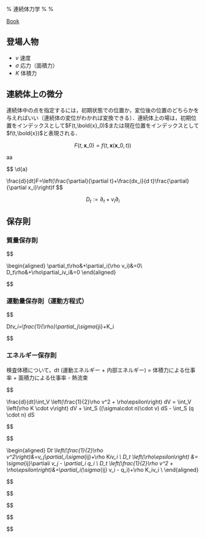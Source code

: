% 連続体力学
%
%

[Book](https://ocw.kyoto-u.ac.jp/course/9/)

## 登場人物

- $v$ 速度
- $\sigma$ 応力（面積力）
- $K$ 体積力

## 連続体上の微分

連続体中の点を指定するには，初期状態での位置か，変位後の位置のどちらかを与えればいい（連続体の変位がわかれば変換できる）．連続体上の場は，初期位置をインデックスとして$F(t,\bold{x}_0)$または現在位置をインデックスとして$f(t,\bold{x})$と表現される．

$$
F(t,\boldsymbol{x}\_0)=f(t,\boldsymbol{x}(\boldsymbol{x}\_0,t))
$$

aa

$$
\d{a}

\frac{d}{dt}F=\left(\frac{\partial}{\partial t}+\frac{dx_i}{d t}\frac{\partial}{\partial x_i}\right)f
$$

$$
D_t:=\partial_t+v_i\partial_i
$$

## 保存則

### 質量保存則

$$

\begin{aligned}
\partial_t\rho&+\partial_i(\rho v_i)&=0\\
D_t\rho&+\rho\partial_iv_i&=0
\end{aligned}


$$

### 運動量保存則（運動方程式）

$$

D*tv_i=\frac{1}{\rho}\partial_j\sigma*{ji}+K_i


$$

### エネルギー保存則

検査体積について，dt (運動エネルギー + 内部エネルギー) = 体積力による仕事率 + 面積力による仕事率 - 熱流束

$$

\frac{d}{dt}\int_V \left(\frac{1}{2}\rho v^2 + \rho\epsilon\right) dV = \int_V \left(\rho K \cdot v\right) dV + \int_S ((\sigma\cdot n)\cdot v) dS - \int_S (q \cdot n) dS


$$

$$

\begin{aligned}
D*t \left(\frac{1}{2}\rho v^2\right)&=v_j\partial_i\sigma*{ij}+\rho K*iv_i \\
D_t \left(\rho\epsilon\right) &= \sigma*{ij}\partial*i v_j - \partial_i q_i \\
D_t \left(\frac{1}{2}\rho v^2 + \rho\epsilon\right)&=\partial_i(\sigma*{ij} v_i - q_i)+\rho K_iv_i \\
\end{aligned}


$$

$$


$$

$$


$$

$$
$$
